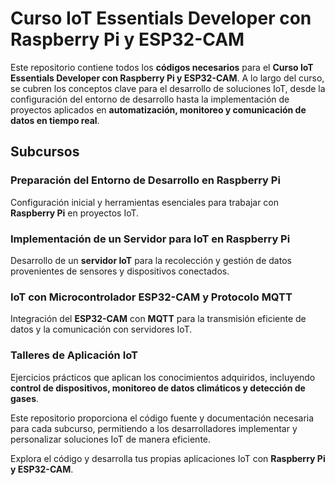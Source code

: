 # Curso IoT Essentials Developer con Raspberry Pi y ESP32-CAM  

Este repositorio contiene todos los **códigos necesarios** para el **Curso IoT Essentials Developer con Raspberry Pi y ESP32-CAM**. A lo largo del curso, se cubren los conceptos clave para el desarrollo de soluciones IoT, desde la configuración del entorno de desarrollo hasta la implementación de proyectos aplicados en **automatización, monitoreo y comunicación de datos en tiempo real**.  

## Subcursos  

### Preparación del Entorno de Desarrollo en Raspberry Pi  
Configuración inicial y herramientas esenciales para trabajar con **Raspberry Pi** en proyectos IoT.  

### Implementación de un Servidor para IoT en Raspberry Pi  
Desarrollo de un **servidor IoT** para la recolección y gestión de datos provenientes de sensores y dispositivos conectados.  

### IoT con Microcontrolador ESP32-CAM y Protocolo MQTT  
Integración del **ESP32-CAM** con **MQTT** para la transmisión eficiente de datos y la comunicación con servidores IoT.  

### Talleres de Aplicación IoT  
Ejercicios prácticos que aplican los conocimientos adquiridos, incluyendo **control de dispositivos, monitoreo de datos climáticos y detección de gases**.  

Este repositorio proporciona el código fuente y documentación necesaria para cada subcurso, permitiendo a los desarrolladores implementar y personalizar soluciones IoT de manera eficiente.  

Explora el código y desarrolla tus propias aplicaciones IoT con **Raspberry Pi y ESP32-CAM**.  
